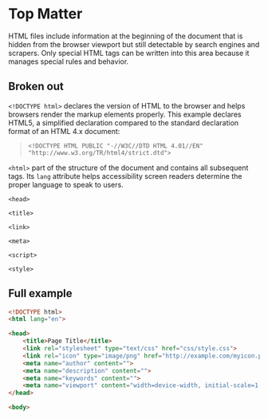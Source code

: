 # Top Matter
HTML files include information at the beginning of the document that is hidden from the browser viewport but still detectable by search engines and scrapers. Only special HTML tags can be written into this area because it manages special rules and behavior.

## Broken out

`<!DOCTYPE html>` declares the version of HTML to the browser and helps browsers render the markup elements properly. This example declares HTML5, a simplified declaration compared to the standard declaration format of an HTML 4.x document:
>`<!DOCTYPE HTML PUBLIC "-//W3C//DTD HTML 4.01//EN" "http://www.w3.org/TR/html4/strict.dtd">`

`<html>` part of the structure of the document and contains all subsequent tags. Its `lang` attribute helps accessibility screen readers determine the proper language to speak to users.

`<head>`

`<title>`

`<link>`

`<meta>`

`<script>`

`<style>`

## Full example
```html
<!DOCTYPE html>
<html lang="en">

<head>
    <title>Page Title</title>
    <link rel="stylesheet" type="text/css" href="css/style.css">
    <link rel="icon" type="image/png" href="http://example.com/myicon.png">
    <meta name="author" content="">
    <meta name="description" content="">
    <meta name="keywords" content="">
    <meta name="viewport" content="width=device-width, initial-scale=1.0">
</head>

<body>
```
